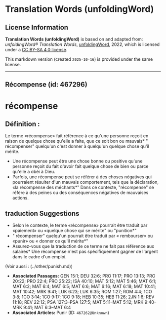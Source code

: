 # Translation Words (unfoldingWord)

## License Information

**Translation Words (unfoldingWord)** is based on and adapted from: _unfoldingWord® Translation Words_, [unfoldingWord](https://unfoldingword.org/utw), 2022, which is licensed under a [CC BY-SA 4.0 license](https://creativecommons.org/licenses/by-sa/4.0/legalcode.en).

This markdown version (created `2025-10-16`) is provided under the same license.



--------------------------------

## Récompense (id: 467296)

récompense
==========

Définition :
------------

Le terme «récompense» fait référence à ce qu'une personne reçoit en raison de quelque chose qu'elle a faite, que ce soit bon ou mauvais\* " récompenser" quelqu'un c'est donner à quelqu'un quelque chose qu'il mérite.

* Une récompense peut être une chose bonne ou positive qu'une personne reçoit du fait d'avoir fait quelque chose de bien ou parce qu'elle a obéi à Dieu.
* Parfois, une récompense peut se référer à des choses négatives qui pourraient résulter d'un mauvais comportement, tels que la déclaration, «la récompense des méchants\*" Dans ce contexte, "récompense" se réfère à des peines ou des conséquences négatives de mauvaises actions.

traduction Suggestions
----------------------

* Selon le contexte, le terme «récompense» pourrait être traduit par «paiement» ou «quelque chose qui se mérite" ou "punition\*"
* " récompenser" quelqu'un pourrait être traduit par « rembourser» ou «punir» ou « donner ce qu'il mérite\*"
* Assurez\-vous que la traduction de ce terme ne fait pas référence aux salaires\* Une récompense n'est pas spécifiquement gagner de l'argent dans le cadre d'un emploi.

(Voir aussi : (../other/punish.md))

* **Associated Passages:** GEN 15:1; DEU 32:6; PRO 11:17; PRO 13:13; PRO 20:22; PRO 22:4; PRO 25:22; ISA 40:10; MAT 5:12; MAT 5:46; MAT 6:1; MAT 6:2; MAT 6:4; MAT 6:5; MAT 6:6; MAT 6:16; MAT 6:18; MAT 10:41; MAT 10:42; MRK 9:41; LUK 6:23; LUK 6:35; ROM 1:27; ROM 4:4; 1CO 3:8; 1CO 3:14; 1CO 9:17; 1CO 9:18; HEB 10:35; HEB 11:26; 2JN 1:8; REV 11:18; REV 22:12; PSA 127:3–PSA 127:5; MAT 5:11–MAT 5:12; MRK 9:40–MRK 9:41; MAT 6:3–MAT 6:4
* **Associated Articles:** Punir (ID: `467262@Unknown`)

